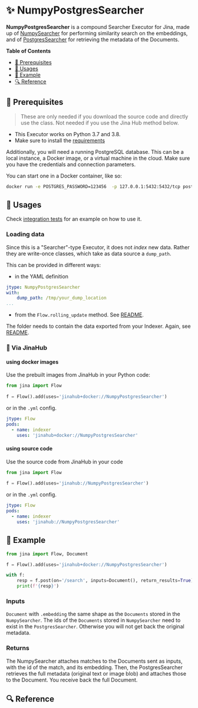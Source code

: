 # ✨ NumpyPostgresSearcher

**NumpyPostgresSearcher** is a compound Searcher Executor for Jina, made up of [NumpySearcher](../../NumpySearcher) for performing similarity search on the embeddings, and of [PostgresSearcher](../../keyvalue/PostgresSearcher) for retrieving the metadata of the Documents. 

<!-- START doctoc generated TOC please keep comment here to allow auto update -->
<!-- DON'T EDIT THIS SECTION, INSTEAD RE-RUN doctoc TO UPDATE -->
**Table of Contents**

- [🌱 Prerequisites](#-prerequisites)
- [🚀 Usages](#-usages)
- [🎉️ Example](#-example)
- [🔍️ Reference](#-reference)

<!-- END doctoc generated TOC please keep comment here to allow auto update -->

## 🌱 Prerequisites

> These are only needed if you download the source code and directly use the class. Not needed if you use the Jina Hub method below.

- This Executor works on Python 3.7 and 3.8. 
- Make sure to install the [requirements](requirements.txt)

Additionally, you will need a running PostgreSQL database. This can be a local instance, a Docker image, or a virtual machine in the cloud. Make sure you have the credentials and connection parameters.

You can start one in a Docker container, like so: 

```bash
docker run -e POSTGRES_PASSWORD=123456  -p 127.0.0.1:5432:5432/tcp postgres:13.2 
```

## 🚀 Usages

Check [integration tests](../../../../../tests/integration/psql_dump_reload) for an example on how to use it.

### Loading data

Since this is a "Searcher"-type Executor, it does not _index_ new data. Rather they are write-once classes, which take as data source a `dump_path`. 

This can be provided in different ways:

- in the YAML definition
  
```yaml
jtype: NumpyPostgresSearcher
with:
    dump_path: /tmp/your_dump_location
...
```

- from the `Flow.rolling_update` method. See [README](../../../../../README.md).

The folder needs to contain the data exported from your Indexer. Again, see [README](../../../../../README.md).

### 🚚 Via JinaHub

#### using docker images
Use the prebuilt images from JinaHub in your Python code: 

```python
from jina import Flow
	
f = Flow().add(uses='jinahub+docker://NumpyPostgresSearcher')
```

or in the `.yml` config.
	
```yaml
jtype: Flow
pods:
  - name: indexer
    uses: 'jinahub+docker://NumpyPostgresSearcher'
```

#### using source code
Use the source code from JinaHub in your code

```python
from jina import Flow
	
f = Flow().add(uses='jinahub://NumpyPostgresSearcher')
```

or in the `.yml` config.

```yaml
jtype: Flow
pods:
  - name: indexer
    uses: 'jinahub://NumpyPostgresSearcher'
```


## 🎉️ Example 


```python
from jina import Flow, Document

f = Flow().add(uses='jinahub+docker://NumpyPostgresSearcher')

with f:
    resp = f.post(on='/search', inputs=Document(), return_results=True)
    print(f'{resp}')
```

### Inputs 

`Document` with `.embedding` the same shape as the `Documents` stored in the `NumpySearcher`. The ids of the `Documents` stored in `NumpySearcher` need to exist in the `PostgresSearcher`. Otherwise you will not get back the original metadata. 

### Returns

The NumpySearcher attaches matches to the Documents sent as inputs, with the id of the match, and its embedding.
Then, the PostgresSearcher retrieves the full metadata (original text or image blob) and attaches those to the Document.
You receive back the full Document.

## 🔍️ Reference
